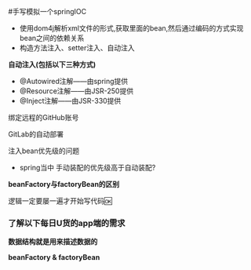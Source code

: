 #手写模拟一个springIOC

- 使用dom4j解析xml文件的形式,获取里面的bean,然后通过编码的方式实现bean之间的依赖关系
- 构造方法注入、setter注入、自动注入

**自动注入(包括以下三种方式)**
- @Autowired注解——由spring提供
- @Resource注解——由JSR-250提供
- @Inject注解——由JSR-330提供

绑定远程的GitHub账号

GitLab的自动部署

注入bean优先级的问题
- spring当中 手动装配的优先级高于自动装配?

**beanFactory与factoryBean的区别**

逻辑一定要屡一遍才开始写代码🆗

### 了解以下每日U货的app端的需求

**数据结构就是用来描述数据的**

**beanFactory  &  factoryBean**
